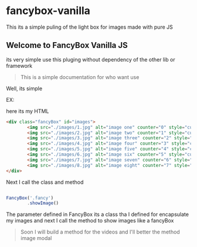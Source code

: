 # fancybox-vanilla
This its a simple puling of the light box for images made with pure JS


## Welcome to FancyBox Vanilla JS
its very simple use this pluging without dependency of the other lib or framework

> This is a simple documentation for who want use

Well, its simple

EX:

here its my HTML
```html
<div class="fancyBox" id="images">
        <img src="./images/1.jpg" alt="image one" counter="0" style="cursor: pointer;">
        <img src="./images/2.jpg" alt="image two" counter="1" style="cursor: pointer;">
        <img src="./images/3.jpg" alt="image three" counter="2" style="cursor: pointer;">
        <img src="./images/4.jpg" alt="image four" counter="3" style="cursor: pointer;">
        <img src="./images/5.jpg" alt="image five" counter="4" style="cursor: pointer;">
        <img src="./images/6.jpg" alt="image six" counter="5" style="cursor: pointer;">
        <img src="./images/7.jpg" alt="image seven" counter="6" style="cursor: pointer;">
        <img src="./images/8.jpg" alt="image eight" counter="7" style="cursor: pointer;">
</div>
```

Next I call the class and method
```javascript

FancyBox('.fancy')
        .showImage()
```        
The parameter defined in FancyBox its a class tha I defined for encapsulate my images and next I call the method
to show images like a fancyBox


> Soon I will build a method for the videos and I'll better the method image modal
